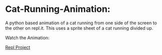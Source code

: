 # Cat-Running-Animation:
A python based animation of a cat running from one side of the screen to the other on repl.it. This uses a sprite sheet of a cat running divided up.

Watch the Animation:

[Repl Project](https://repl.it/@LIGHTZZBOLTZZ1/Cat-Running-Animation)
